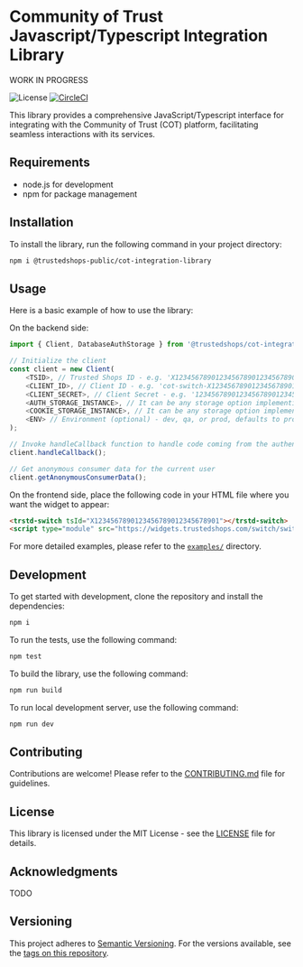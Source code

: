 # Community of Trust Javascript/Typescript Integration Library

WORK IN PROGRESS

![License](https://img.shields.io/github/license/trustedshops-public/cot-js-integration-library)
[![CircleCI](https://dl.circleci.com/status-badge/img/gh/trustedshops-public/cot-js-integration-library/tree/main.svg?style=shield)](https://dl.circleci.com/status-badge/redirect/gh/trustedshops-public/cot-js-integration-library/tree/main)

This library provides a comprehensive JavaScript/Typescript interface for integrating with the Community of Trust (COT) platform, facilitating seamless interactions with its services.

## Requirements

- node.js for development
- npm for package management

## Installation

To install the library, run the following command in your project directory:

```sh
npm i @trustedshops-public/cot-integration-library
```

## Usage

Here is a basic example of how to use the library:

On the backend side:

```TypeScript
import { Client, DatabaseAuthStorage } from '@trustedshops/cot-integration-library';

// Initialize the client
const client = new Client(
    <TSID>, // Trusted Shops ID - e.g. 'X1234567890123456789012345678901'
    <CLIENT_ID>, // Client ID - e.g. 'cot-switch-X1234567890123456789012345678901'
    <CLIENT_SECRET>, // Client Secret - e.g. '1234567890123456789012345678901234567890123456789012345678901234'
    <AUTH_STORAGE_INSTANCE>, // It can be any storage option implementing AuthStorageInterface - e.g. new DatabaseAuthStorage()
    <COOKIE_STORAGE_INSTANCE>, // It can be any storage option implementing CookieStorageInterface - e.g. new CookieStorage()
    <ENV> // Environment (optional) - dev, qa, or prod, defaults to prod
);

// Invoke handleCallback function to handle code coming from the authentication server
client.handleCallback();

// Get anonymous consumer data for the current user
client.getAnonymousConsumerData();
```

On the frontend side, place the following code in your HTML file where you want the widget to appear:

```html
<trstd-switch tsId="X1234567890123456789012345678901"></trstd-switch>
<script type="module" src="https://widgets.trustedshops.com/switch/switch.js"></script>
```

For more detailed examples, please refer to the [`examples/`](./examples/) directory.

## Development

To get started with development, clone the repository and install the dependencies:

```sh
npm i
```

To run the tests, use the following command:

```sh
npm test
```

To build the library, use the following command:

```sh
npm run build
```

To run local development server, use the following command:

```sh
npm run dev
```

## Contributing

Contributions are welcome! Please refer to the [CONTRIBUTING.md](CONTRIBUTING.md) file for guidelines.

## License

This library is licensed under the MIT License - see the [LICENSE](LICENSE) file for details.

## Acknowledgments

TODO

## Versioning

This project adheres to [Semantic Versioning](https://semver.org/). For the versions available, see the [tags on this repository](
    https://github.com/trustedshops-public/cot-js-integration-library/tags
).
